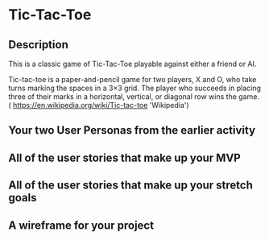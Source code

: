# Tic-Tac-Toe

## Description
This is a classic game of Tic-Tac-Toe playable against either a friend or AI. 

Tic-tac-toe is a paper-and-pencil game for two players, X and O, who take turns marking the spaces in a 3×3 grid. The player who succeeds in placing three of their marks in a horizontal, vertical, or diagonal row wins the game. (
https://en.wikipedia.org/wiki/Tic-tac-toe 'Wikipedia')


## Your two User Personas from the earlier activity
## All of the user stories that make up your MVP
## All of the user stories that make up your stretch goals
## A wireframe for your project 
